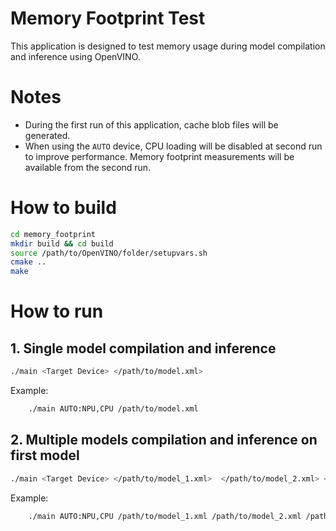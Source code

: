 # Memory Footprint Test
This application is designed to test memory usage during model compilation and inference using OpenVINO.

# Notes
- During the first run of this application, cache blob files will be generated.
- When using the `AUTO` device, CPU loading will be disabled at second run to improve performance. Memory footprint measurements will be available from the second run.

# How to build
```bash
cd memory_footprint
mkdir build && cd build
source /path/to/OpenVINO/folder/setupvars.sh
cmake ..
make
```
# How to run
## 1. Single model compilation and inference
```bash
./main <Target Device> </path/to/model.xml>
```
Example:
```bash
    ./main AUTO:NPU,CPU /path/to/model.xml
```

## 2. Multiple models compilation and inference on first model
```bash
./main <Target Device> </path/to/model_1.xml>  </path/to/model_2.xml> </path/to/model_3.xml>
```
Example:
```bash
    ./main AUTO:NPU,CPU /path/to/model_1.xml /path/to/model_2.xml /path/to/model_3.xml
```